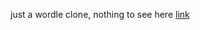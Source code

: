 just a wordle clone, nothing to see here
[link](https://kacpertopolski.github.io/wordle-clone-clone/)
